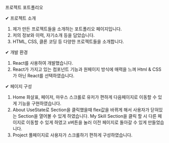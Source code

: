 프로젝트 포트폴리오

✔ 프로젝트 소개
1. 제가 만든 프로젝트들을 소개하는 포트폴리오 페이지입니다.
2. 저의 정보와 이력, 자기소개 등을 담았습니다.
3. HTML, CSS, 클론 코딩 등 다양한 프로젝트들을 소개합니다.

✔ 개발 환경
1. React를 사용하여 개발했습니다.
2. React가 가지고 있는 컴포넌트 기능과 원페이지 방식에 매력을 느껴 Html & CSS가 아닌 React를 선택하였습니다.

✔ 페이지 구성
1. Home
   화살표, 페이저, 마우스 스크롤로 유저가 편하게 다음페이지로 이동할 수 있게 기능을 구현하였습니다. 
3. About
   UseState로 Section을 클릭했을때 flex값을 바뀌게 해서 사용자가 닫혀있는 Section을 열어볼 수 있게 하였습니다. My Skill Section을 클릭 할 시 다른 페이지로 이동할 수 있게 하였고 x버튼을 눌러 이전 페이지로 돌아갈 수 있게 만들었습니다.
5. Project
   풀페이지로 사용자가 스크롤하기 편하게 구성하였습니다.
